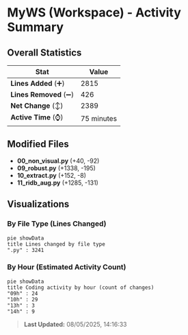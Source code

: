 # MyWS (Workspace) - Activity Summary 

## Overall Statistics

| Stat                   | Value                                                             |
| ---------------------- | ----------------------------------------------------------------- |
| **Lines Added** (➕)   | 2815                                          |
| **Lines Removed** (➖) | 426                                        |
| **Net Change** (↕)    | 2389                |
| **Active Time** (⌚)   | 75 minutes |


## Modified Files
- **00_non_visual.py** (+40, -92)
- **09_robust.py** (+1338, -195)
- **10_extract.py** (+152, -8)
- **11_ridb_aug.py** (+1285, -131)

## Visualizations

### By File Type (Lines Changed)

```mermaid
pie showData
title Lines changed by file type
".py" : 3241
```

### By Hour (Estimated Activity Count)

```mermaid
pie showData
title Coding activity by hour (count of changes)
"09h" : 24
"10h" : 29
"13h" : 3
"14h" : 9
```


> **Last Updated:** 08/05/2025, 14:16:33